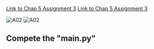 
[Link to Chap 5 Assignment 3](https://docs.google.com/presentation/d/1r3h2R9JwK9HK_U2Ia-zncL0BSjHV6Giu6ugNJ6yZpgc/edit#slide=id.g1728425abfa_0_83)
[Link to Chap 5 Assignment 3](https://docs.google.com/presentation/d/1r3h2R9JwK9HK_U2Ia-zncL0BSjHV6Giu6ugNJ6yZpgc/edit#slide=id.g1728425abfa_0_93)

![A02](https://nimbus-screenshots.s3.amazonaws.com/s/ee045661ff9098b0429105b189e4d171.png)
![A02](https://nimbus-screenshots.s3.amazonaws.com/s/5315b776512a03e933b8c5eeb640c592.png)

## Compete the "main.py"


